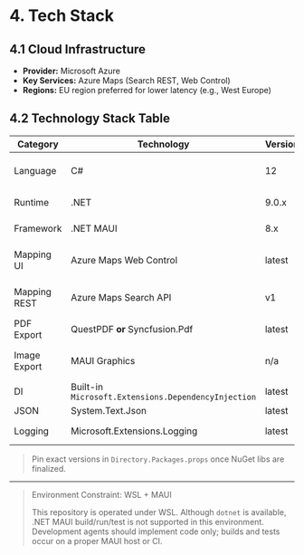 # 4. Tech Stack

## 4.1 Cloud Infrastructure
- **Provider:** Microsoft Azure  
- **Key Services:** Azure Maps (Search REST, Web Control)  
- **Regions:** EU region preferred for lower latency (e.g., West Europe)

## 4.2 Technology Stack Table
| Category | Technology | Version | Purpose | Rationale |
|---|---|---|---|---|
| Language | C# | 12 | App code | Modern features, performance |
| Runtime | .NET | 9.0.x | Cross-platform MAUI | LTS, perf |
| Framework | .NET MAUI | 8.x | Cross-platform UI | Single codebase |
| Mapping UI | Azure Maps Web Control | latest | Heatmap render | Mature heatmap, webview |
| Mapping REST | Azure Maps Search API | v1 | POI/category search | Category filters, language |
| PDF Export | QuestPDF **or** Syncfusion.Pdf | latest | Results report | Reliable PDF generation |
| Image Export | MAUI Graphics | n/a | Map viewport snapshot overlay | No extra dependency |
| DI | Built-in `Microsoft.Extensions.DependencyInjection` | latest | Composition | Standard |
| JSON | System.Text.Json | latest | (De)serialization | Fast, built-in |
| Logging | Microsoft.Extensions.Logging | latest | App logs | Unified abstractions |

> Pin exact versions in `Directory.Packages.props` once NuGet libs are finalized.

---

> Environment Constraint: WSL + MAUI
>
> This repository is operated under WSL. Although `dotnet` is available, .NET MAUI build/run/test is not supported in this environment. Development agents should implement code only; builds and tests occur on a proper MAUI host or CI.
